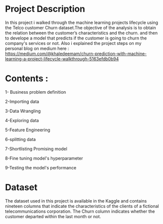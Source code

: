 # Project Description
In this project i walked through the machine learning projects lifecycle using the Telco customer Churn dataset.The objective of the analysis is to 
obtain the relation between the customer’s characteristics and the churn. and then to develope a model that predicts if the customer is going to churn the company's
services or not. Also i explained the project steps on my personal blog on medium here : https://medium.com/@khaledeemam/churn-prediction-with-machine-learning-a-project-lifecycle-walkthrough-5163efdb0b94

# Contents :
1- Business problem definition

2-Importing data

3-Data Wrangling

4-Exploring data

5-Feature Engineering

6-splitting data

7-Shortlisting Promising model

8-Fine tuning model's hyperparameter

9-Testing the model's performance


# Dataset
The dataset used in this project is available in the Kaggle and contains nineteen columns that indicate the characteristics of the clients of a fictional 
telecommunications corporation. The Churn column indicates whether the customer departed within the last month or not. 
